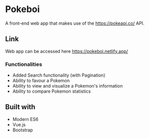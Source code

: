 # Pokeboi

A front-end web app that makes use of the https://pokeapi.co/ API.

## Link
Web app can be accessed here
https://pokeboi.netlify.app/

### Functionalities
* Added Search functionality (with Pagination)
* Ability to favour a Pokemon
* Ability to view and visualize a Pokemon's information
* Ability to compare Pokemon statistics

## Built with
* Modern ES6 
* Vue.js
* Bootstrap
